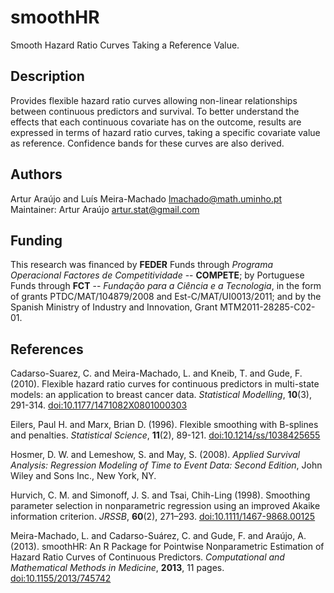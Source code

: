 # smoothHR
Smooth Hazard Ratio Curves Taking a Reference Value.

## Description
Provides flexible hazard ratio curves allowing non-linear relationships between continuous predictors and survival. To better understand the effects that each continuous covariate has on the outcome, results are expressed in terms of hazard ratio curves, taking a specific covariate value as reference. Confidence bands for these curves are also derived.

## Authors
Artur Araújo and Luís Meira-Machado <lmachado@math.uminho.pt> \
Maintainer: Artur Araújo <artur.stat@gmail.com>

## Funding
This research was financed by **FEDER** Funds through *Programa Operacional Factores de Competitividade* -- **COMPETE**; by Portuguese Funds through **FCT** -- *Fundação para a Ciência e a Tecnologia*, in the form of grants PTDC/MAT/104879/2008 and Est-C/MAT/UI0013/2011; and by the Spanish Ministry of Industry and Innovation, Grant MTM2011-28285-C02-01.

## References
Cadarso-Suarez, C. and Meira-Machado, L. and Kneib, T. and Gude, F. (2010). Flexible hazard ratio curves for continuous predictors in multi-state models: an application to breast cancer data. *Statistical Modelling*, **10**(3), 291-314. [doi:10.1177/1471082X0801000303](https://doi.org/10.1177/1471082X0801000303)

Eilers, Paul H. and Marx, Brian D. (1996). Flexible smoothing with B-splines and penalties. *Statistical Science*, **11**(2), 89-121. [doi:10.1214/ss/1038425655](https://doi.org/10.1214/ss/1038425655)

Hosmer, D. W. and Lemeshow, S. and May, S. (2008). *Applied Survival Analysis: Regression Modeling of Time to Event Data: Second Edition*, John Wiley and Sons Inc., New York, NY.

Hurvich, C. M. and Simonoff, J. S. and Tsai, Chih-Ling (1998). Smoothing parameter selection in nonparametric regression using an improved Akaike information criterion. *JRSSB*, **60**(2), 271–293. [doi:10.1111/1467-9868.00125](https://doi.org/10.1111/1467-9868.00125)

Meira-Machado, L. and Cadarso-Suárez, C. and Gude, F. and Araújo, A. (2013). smoothHR: An R Package for Pointwise Nonparametric Estimation of Hazard Ratio Curves of Continuous Predictors. *Computational and Mathematical Methods in Medicine*, **2013**, 11 pages. [doi:10.1155/2013/745742](https://doi.org/10.1155/2013/745742)
